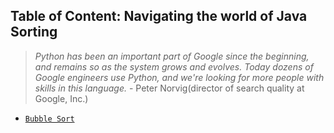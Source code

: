 ## Table of Content: Navigating the world of Java Sorting

> *Python has been an important part of Google since the beginning, and remains so as the system grows and evolves.
> Today dozens of Google engineers use Python, and we're looking for more people with skills in this language.* - Peter Norvig(director of search quality at Google, Inc.)

* [`Bubble Sort`](https://github.com/studentdevelops/Codes/blob/main/JavaCodingQuestions/Sorting/bubbleSort.java)
